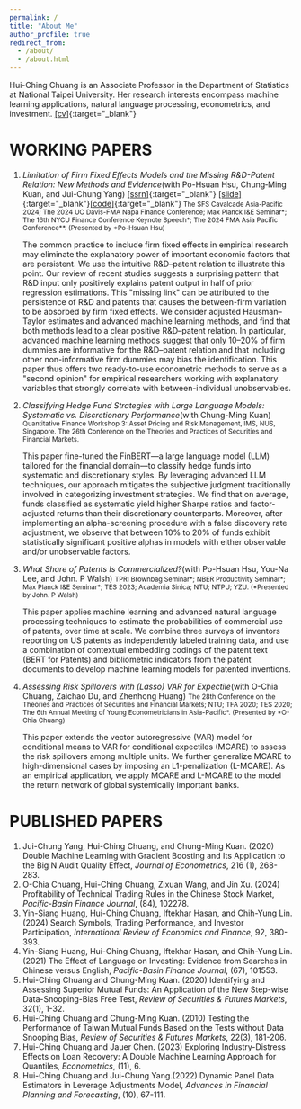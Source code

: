 ```yaml
---
permalink: /
title: "About Me"
author_profile: true
redirect_from:
  - /about/
  - /about.html
---
```


Hui-Ching Chuang is an Associate Professor in the Department of Statistics at National Taipei University. Her research interests encompass machine learning applications, natural language processing, econometrics, and investment.  [\[cv\]](/files/cv_hcc_202501.pdf){:target="_blank"}



WORKING PAPERS
======
1. _Limitation of Firm Fixed Effects Models and the Missing R&D-Patent Relation: New Methods and Evidence_(with Po-Hsuan Hsu, Chung‐Ming Kuan, and Jui-Chung Yang) [\[ssrn\]](https://papers.ssrn.com/sol3/papers.cfm?abstract_id=4636846){:target="_blank"} [\[slide\]](/files/CavalcadeAP2024_slide.pdf){:target="_blank"}[\[code\]](https://github.com/hcchuang/Limitation-of-Firm-Fixed-Effects-Models-and-the-Missing-R-D-Patent-Relation){:target="_blank"}<small> The SFS Cavalcade Asia-Pacific 2024; The 2024 UC Davis-FMA Napa Finance Conference; Max Planck I&E Seminar\*; The 16th NYCU Finance Conference Keynote Speech\*; The 2024 FMA Asia Pacific Conference**. (Presented by *Po-Hsuan Hsu)</small>  

   The common practice to include firm fixed effects in empirical research may eliminate the explanatory power of important economic factors that are persistent. We use the intuitive R&D–patent relation to illustrate this point. Our review of recent studies suggests a surprising pattern that R&D input only positively explains patent output in half of prior regression estimations. This "missing link" can be attributed to the persistence of R&D and patents that causes the between-firm variation to be absorbed by firm fixed effects. We consider adjusted Hausman–Taylor estimates and advanced machine learning methods, and find that both methods lead to a clear positive R&D–patent relation. In particular, advanced machine learning methods suggest that only 10–20% of firm dummies are informative for the R&D–patent relation and that including other non-informative firm dummies may bias the identification. This paper thus offers two ready-to-use econometric methods to serve as a "second opinion" for empirical researchers working with explanatory variables that strongly correlate with between-individual unobservables.

   
2. _Classifying Hedge Fund Strategies with Large Language Models: Systematic vs. Discretionary Performance_(with Chung-Ming Kuan) <small> Quantitative Finance Workshop 3: Asset Pricing and Risk Management, IMS, NUS, Singapore. The 26th Conference on the Theories and Practices of Securities and Financial Markets. </small> 

   This paper fine-tuned the FinBERT—a large language model (LLM) tailored for the financial domain—to classify hedge funds into systematic and discretionary styles. By leveraging advanced LLM techniques, our approach mitigates the subjective judgment traditionally involved in categorizing investment strategies. We find that on average, funds classified as systematic yield higher Sharpe ratios and factor-adjusted returns than their discretionary counterparts. Moreover, after implementing an alpha-screening procedure with a false discovery rate adjustment, we observe that between 10% to 20% of funds exhibit statistically significant positive alphas in models with either observable and/or unobservable factors.
   
3. _What Share of Patents Is Commercialized?_(with Po-Hsuan Hsu, You-Na Lee, and John. P Walsh) <small> TPRI Brownbag Seminar\*; NBER Productivity Seminar\*; Max Planck I&E Seminar\*; TES 2023; Academia Sinica; NTU; NTPU; YZU. (*Presented by John. P Walsh)</small>  

   This paper applies machine learning and advanced natural language processing techniques to estimate the probabilities of commercial use of patents, over time at scale. We combine three surveys of inventors reporting on US patents as independently labeled training data, and use a combination of contextual embedding codings of the patent text (BERT for Patents) and bibliometric indicators from the patent documents to develop machine learning models for patented inventions.
 

4. _Assessing Risk Spillovers with (Lasso) VAR for Expectile_(with O-Chia Chuang, Zaichao Du, and Zhenhong Huang) <small> The 28th Conference on the Theories and Practices of Securities and Financial Markets; NTU; TFA 2020; TES 2020; The 6th Annual Meeting of Young Econometricians in Asia-Pacific\*. (Presented by *O-Chia Chuang) </small>  
   
   This paper extends the vector autoregressive (VAR) model for conditional means to VAR for conditional expectiles (MCARE) to assess the risk spillovers among multiple units. We further generalize MCARE to high-dimensional cases by imposing an L1-penalization (L-MCARE). As an empirical application, we apply MCARE and L-MCARE to the model the return network of global systemically important banks.



PUBLISHED PAPERS
======
1. Jui-Chung Yang, Hui-Ching Chuang, and Chung-Ming Kuan. (2020) Double Machine Learning with Gradient Boosting and Its Application to the Big N Audit Quality Effect, _Journal of Econometrics_, 216 (1), 268-283.
1. O-Chia Chuang, Hui-Ching Chuang, Zixuan Wang, and Jin Xu. (2024) Profitability of Technical Trading Rules in the Chinese Stock Market, _Pacific-Basin Finance Journal_, (84), 102278.
1. Yin-Siang Huang, Hui-Ching Chuang, Iftekhar Hasan, and Chih-Yung Lin. (2024) Search Symbols, Trading Performance, and Investor Participation, _International Review of Economics and Finance_, 92, 380-393.
1. Yin-Siang Huang, Hui-Ching Chuang, Iftekhar Hasan, and Chih-Yung Lin. (2021) The Effect of Language on Investing: Evidence from Searches in Chinese versus English, _Pacific-Basin Finance Journal_, (67), 101553.
1. Hui-Ching Chuang and Chung-Ming Kuan. (2020) Identifying and Assessing Superior Mutual Funds: An Application of the New Step-wise Data-Snooping-Bias Free Test, _Review of Securities & Futures Markets_, 32(1), 1-32.
2. Hui-Ching Chuang and Chung-Ming Kuan. (2010) Testing the Performance of Taiwan Mutual Funds Based on the Tests without Data Snooping Bias, _Review of Securities & Futures Markets_, 22(3), 181-206.
1. Hui-Ching Chuang and Jauer Chen. (2023) Exploring Industry-Distress Effects on Loan Recovery: A Double Machine Learning Approach for Quantiles, _Econometrics_, (11), 6.
1. Hui-Ching Chuang and Jui-Chung Yang.(2022) Dynamic Panel Data Estimators in Leverage Adjustments Model, _Advances in Financial Planning and Forecasting_, (10), 67-111.
